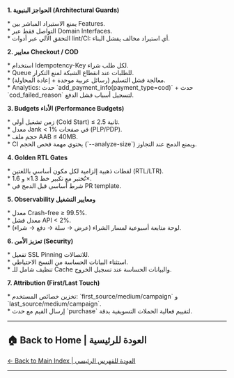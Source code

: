 **1\. الحواجز البنيوية (Architectural Guards)**

\* يمنع الاستيراد المباشر بين Features.  
\* التواصل فقط عبر Domain Interfaces.  
\* التحقق الآلي عبر أدوات lint/CI: أي استيراد مخالف يفشل البناء.

**2\. معايير Checkout / COD**

\* استخدام Idempotency-Key لكل طلب شراء.  
\* Queue للطلبات عند انقطاع الشبكة لمنع التكرار.  
\* معالجة فشل التسليم (رسائل عربية موحدة \+ إعادة المحاولة).  
\* Analytics: حدث \`add\_payment\_info(payment\_type=cod)\` \+ حدث \`cod\_failed\_reason\` لتسجيل أسباب فشل الدفع.

**3\. Budgets الأداء (Performance Budgets)**

\* زمن تشغيل أولي (Cold Start) ≤ 2.5 ثانية.  
\* معدل Jank \< 1% في صفحات (PLP/PDP).  
\* حجم ملف AAB ≤ 40MB.  
\* CI يحتوي مهمة فحص الحجم (\`--analyze-size\`) ويمنع الدمج عند التجاوز.

**4\. Golden RTL Gates**

\* لقطات ذهبية إلزامية لكل مكون أساسي باللغتين (RTL/LTR).  
\* تُختبر مع تكبير خط 1.3× و 1.6×.  
\* شرط أساسي قبل الدمج في PR template.

**5\. Observability ومعايير التشغيل**

\* معدل Crash-free ≥ 99.5%.  
\* معدل فشل API \< 2%.  
\* لوحة متابعة أسبوعية لمسار الشراء (عرض → سلة → دفع → شراء).

**6\. تعزيز الأمن (Security)**

\* تفعيل SSL Pinning للاتصالات.  
\* استثناء البيانات الحساسة من النسخ الاحتياطي.  
\* تنظيف شامل للـ Cache والبيانات الحساسة عند تسجيل الخروج.

**7\. Attribution (First/Last Touch)**

\* تخزين خصائص المستخدم: \`first\_source/medium/campaign\` و \`last\_source/medium/campaign\`.  
\* إرسال القيم مع حدث \`purchase\` لتقييم فعالية الحملات التسويقية بدقة.


---

## 🏠 **Back to Home | العودة للرئيسية**

[← Back to Main Index | العودة للفهرس الرئيسي](../../../index.html)

---
